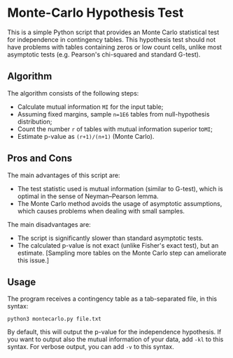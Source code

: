 # Monte-Carlo Hypothesis Test
This is a simple Python script that provides an Monte Carlo statistical test for independence in contingency tables. This hypothesis test should not have problems with tables containing zeros or low count cells, unlike most asymptotic tests (e.g. Pearson's chi-squared and standard G-test).
## Algorithm
The algorithm consists of the following steps:
 - Calculate mutual information `MI` for the input table;
 - Assuming fixed margins, sample `n=1E6` tables from null-hypothesis distribution;
 - Count the number `r` of tables with mutual information superior to`MI`;
 - Estimate p-value as `(r+1)/(n+1)` (Monte Carlo).
## Pros and Cons
The main advantages of this script are:
 - The test statistic used is mutual information (similar to G-test), which is optimal in the sense of Neyman–Pearson lemma.
 - The Monte Carlo method avoids the usage of asymptotic assumptions, which causes problems when dealing with small samples.

The main disadvantages are:
 - The script is significantly slower than standard asymptotic tests.
 - The calculated p-value is not exact (unlike Fisher's exact test), but an estimate. [Sampling more tables on the Monte Carlo step can ameliorate this issue.]

## Usage
The program receives a contingency table as a tab-separated file, in this syntax:

    python3 montecarlo.py file.txt

By default, this will output the p-value for the independence hypothesis. If you want to output also the mutual information of your data, add `-kl` to this syntax. For verbose output, you can add `-v` to this syntax.
